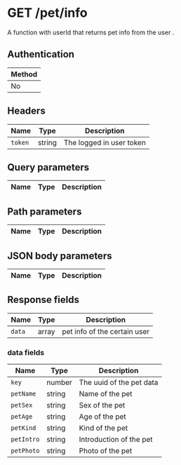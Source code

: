 # GET /pet/info
A function with userId that returns pet info from the user .

## Authentication
|Method|
|-|
|No|

## Headers
|Name|Type|Description|
|-|-|-|
|`token`|string|The logged in user token|

## Query parameters

|Name|Type|Description|
|-|-|-|

## Path parameters

|Name|Type|Description|
|-|-|-|

## JSON body parameters

|Name|Type|Description|
|-|-|-|

## Response fields

|Name|Type|Description|
|-|-|-|
|`data`|array|pet info of the certain user|

### data fields

|Name|Type|Description|
|-|-|-|
|`key`|number|The uuid of the pet data|
|`petName`|string|Name of the pet|
|`petSex`|string|Sex of the pet|
|`petAge`|string|Age of the pet|
|`petKind`|string|Kind of the pet|
|`petIntro`|string|Introduction of the pet|
|`petPhoto`|string|Photo of the pet|